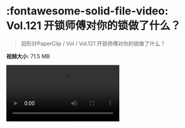 # :fontawesome-solid-file-video: Vol.121 开锁师傅对你的锁做了什么？

> 回形针PaperClip / Vol / Vol.121 开锁师傅对你的锁做了什么？

**视频大小**: 71.5 MB

<div class="video"><video src="https://file.hsyhx.top/archive/回形针PaperClip/Vol/Vol.121 开锁师傅对你的锁做了什么？.mp4" controls preload>🤔 您的浏览器不支持 video 标签</video></div>